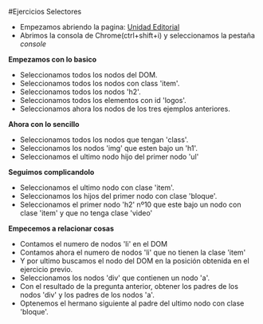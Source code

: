 #Ejercicios Selectores

- Empezamos abriendo la pagina: [Unidad Editorial](http://www.unidadeditorial.es/)
- Abrimos la consola de Chrome(ctrl+shift+i) y seleccionamos la pestaña *console*

**Empezamos con lo basico**

- Seleccionamos todos los nodos del DOM.
- Seleccionamos todos los nodos con class 'item'.
- Seleccionamos todos los nodos 'h2'.
- Seleccionamos todos los elementos con id 'logos'.
- Seleccionamos ahora los nodos de los tres ejemplos anteriores.

**Ahora con lo sencillo**

- Seleccionamos todos los nodos que tengan 'class'.
- Seleccionamos los nodos 'img' que esten bajo un 'h1'.
- Seleccionamos el ultimo nodo hijo del primer nodo 'ul'

**Seguimos complicandolo**

- Seleccionamos el ultimo nodo con clase 'item'.
- Seleccionamos los hijos del primer nodo con clase 'bloque'.
- Seleccionamos el primer nodo 'h2' nº10 que este bajo un nodo con clase 'item' y que no tenga clase 'video'

**Empecemos a relacionar cosas**

- Contamos el numero de nodos 'li' en el DOM
- Contamos ahora el numero de nodos 'li' que no tienen la clase 'item'
- Y por ultimo buscamos el nodo del DOM en la posición obtenida en el ejercicio previo.
- Seleccionamos los nodos 'div' que contienen un nodo 'a'.
- Con el resultado de la pregunta anterior, obtener los padres de los nodos 'div' y los padres de los nodos 'a'.
- Optenemos el hermano siguiente al padre del ultimo nodo con clase 'bloque'.

